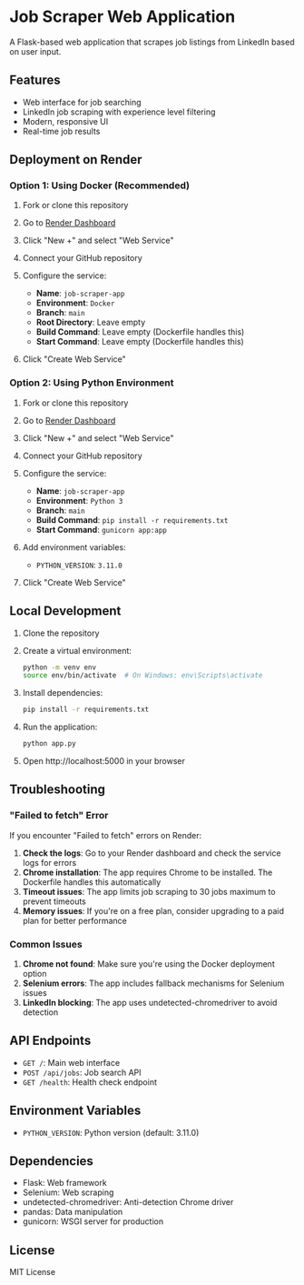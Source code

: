 # Job Scraper Web Application

A Flask-based web application that scrapes job listings from LinkedIn based on user input.

## Features

- Web interface for job searching
- LinkedIn job scraping with experience level filtering
- Modern, responsive UI
- Real-time job results

## Deployment on Render

### Option 1: Using Docker (Recommended)

1. Fork or clone this repository
2. Go to [Render Dashboard](https://dashboard.render.com/)
3. Click "New +" and select "Web Service"
4. Connect your GitHub repository
5. Configure the service:
   - **Name**: `job-scraper-app`
   - **Environment**: `Docker`
   - **Branch**: `main`
   - **Root Directory**: Leave empty
   - **Build Command**: Leave empty (Dockerfile handles this)
   - **Start Command**: Leave empty (Dockerfile handles this)

6. Click "Create Web Service"

### Option 2: Using Python Environment

1. Fork or clone this repository
2. Go to [Render Dashboard](https://dashboard.render.com/)
3. Click "New +" and select "Web Service"
4. Connect your GitHub repository
5. Configure the service:
   - **Name**: `job-scraper-app`
   - **Environment**: `Python 3`
   - **Branch**: `main`
   - **Build Command**: `pip install -r requirements.txt`
   - **Start Command**: `gunicorn app:app`

6. Add environment variables:
   - `PYTHON_VERSION`: `3.11.0`

7. Click "Create Web Service"

## Local Development

1. Clone the repository
2. Create a virtual environment:
   ```bash
   python -m venv env
   source env/bin/activate  # On Windows: env\Scripts\activate
   ```

3. Install dependencies:
   ```bash
   pip install -r requirements.txt
   ```

4. Run the application:
   ```bash
   python app.py
   ```

5. Open http://localhost:5000 in your browser

## Troubleshooting

### "Failed to fetch" Error

If you encounter "Failed to fetch" errors on Render:

1. **Check the logs**: Go to your Render dashboard and check the service logs for errors
2. **Chrome installation**: The app requires Chrome to be installed. The Dockerfile handles this automatically
3. **Timeout issues**: The app limits job scraping to 30 jobs maximum to prevent timeouts
4. **Memory issues**: If you're on a free plan, consider upgrading to a paid plan for better performance

### Common Issues

1. **Chrome not found**: Make sure you're using the Docker deployment option
2. **Selenium errors**: The app includes fallback mechanisms for Selenium issues
3. **LinkedIn blocking**: The app uses undetected-chromedriver to avoid detection

## API Endpoints

- `GET /`: Main web interface
- `POST /api/jobs`: Job search API
- `GET /health`: Health check endpoint

## Environment Variables

- `PYTHON_VERSION`: Python version (default: 3.11.0)

## Dependencies

- Flask: Web framework
- Selenium: Web scraping
- undetected-chromedriver: Anti-detection Chrome driver
- pandas: Data manipulation
- gunicorn: WSGI server for production

## License

MIT License
